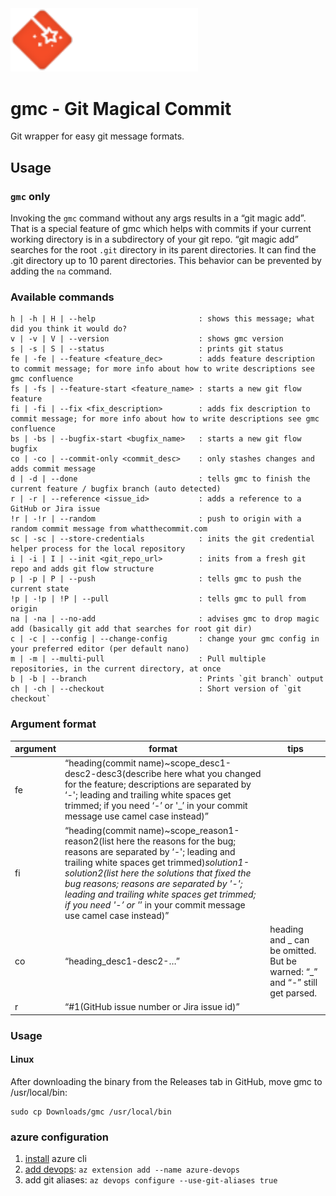 <img src="assets/banner_white.svg" alt="drawing" width="300" />

# gmc - Git Magical Commit
Git wrapper for easy git message formats.

## Usage

### `gmc` only
Invoking the `gmc` command without any args results in a “git magic add”. That is a special feature of gmc which helps with commits if your current working directory is in a subdirectory of your git repo. “git magic add” searches for the root `.git` directory in its parent directories. It can find the .git directory up to 10 parent directories. This behavior can be prevented by adding the `na` command.

### Available commands

```
h | -h | H | --help                       : shows this message; what did you think it would do?
v | -v | V | --version                    : shows gmc version
s | -s | S | --status                     : prints git status
fe | -fe | --feature <feature_dec>        : adds feature description to commit message; for more info about how to write descriptions see gmc confluence
fs | -fs | --feature-start <feature_name> : starts a new git flow feature
fi | -fi | --fix <fix_description>        : adds fix description to commit message; for more info about how to write descriptions see gmc confluence
bs | -bs | --bugfix-start <bugfix_name>   : starts a new git flow bugfix
co | -co | --commit-only <commit_desc>    : only stashes changes and adds commit message
d | -d | --done                           : tells gmc to finish the current feature / bugfix branch (auto detected)
r | -r | --reference <issue_id>           : adds a reference to a GitHub or Jira issue
!r | -!r | --random                       : push to origin with a random commit message from whatthecommit.com
sc | -sc | --store-credentials            : inits the git credential helper process for the local repository
i | -i | I | --init <git_repo_url>        : inits from a fresh git repo and adds git flow structure
p | -p | P | --push                       : tells gmc to push the current state
!p | -!p | !P | --pull                    : tells gmc to pull from origin
na | -na | --no-add                       : advises gmc to drop magic add (basically git add that searches for root git dir)
c | -c | --config | --change-config       : change your gmc config in your preferred editor (per default nano)
m | -m | --multi-pull                     : Pull multiple repositories, in the current directory, at once
b | -b | --branch                         : Prints `git branch` output
ch | -ch | --checkout                     : Short version of `git checkout`
```

### Argument format
| argument | format | tips |  
| ------------- | -------------| --- |  
| fe | “heading(commit name)~scope_desc1-desc2-desc3(describe here what you changed for the feature; descriptions are separated by ‘-'; leading and trailing white spaces get trimmed; if you need ‘-’ or '_’ in your commit message use camel case instead)” |
| fi | “heading(commit name)~scope_reason1-reason2(list here the reasons for the bug; reasons are separated by ‘-'; leading and trailing white spaces get trimmed)_solution1-solution2(list here the solutions that fixed the bug reasons; reasons are separated by '-'; leading and trailing white spaces get trimmed; if you need '-’ or '_’ in your commit message use camel case instead)” |
| co | “heading_desc1-desc2-…” | heading and _ can be omitted. But be warned: “_” and “-” still get parsed. |
| r | “#1(GitHub issue number or Jira issue id)” | |

### Usage
#### Linux
After downloading the binary from the Releases tab in GitHub, move gmc to /usr/local/bin:
```
sudo cp Downloads/gmc /usr/local/bin
```

### azure configuration
1. [install](https://learn.microsoft.com/en-us/cli/azure/install-azure-cli-linux?pivots=apt) azure cli
2. [add devops](https://learn.microsoft.com/en-us/azure/devops/cli/?view=azure-devops):
`az extension add --name azure-devops`
3. add git aliases:
`az devops configure --use-git-aliases true`
